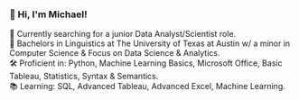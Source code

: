### 👋 Hi, I'm Michael!

🔭 Currently searching for a junior Data Analyst/Scientist role.<br/>
🏫 Bachelors in Linguistics at The University of Texas at Austin w/ a minor in Computer Science & Focus on Data Science & Analytics.<br/>
🛠️ Proficient in: Python, Machine Learning Basics, Microsoft Office, Basic Tableau, Statistics, Syntax & Semantics.<br/>
📚 Learning: SQL, Advanced Tableau, Advanced Excel, Machine Learning.<br/>

